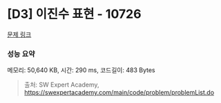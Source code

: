 # [D3] 이진수 표현 - 10726 

[문제 링크](https://swexpertacademy.com/main/code/problem/problemDetail.do?contestProbId=AXRSXf_a9qsDFAXS) 

### 성능 요약

메모리: 50,640 KB, 시간: 290 ms, 코드길이: 483 Bytes



> 출처: SW Expert Academy, https://swexpertacademy.com/main/code/problem/problemList.do